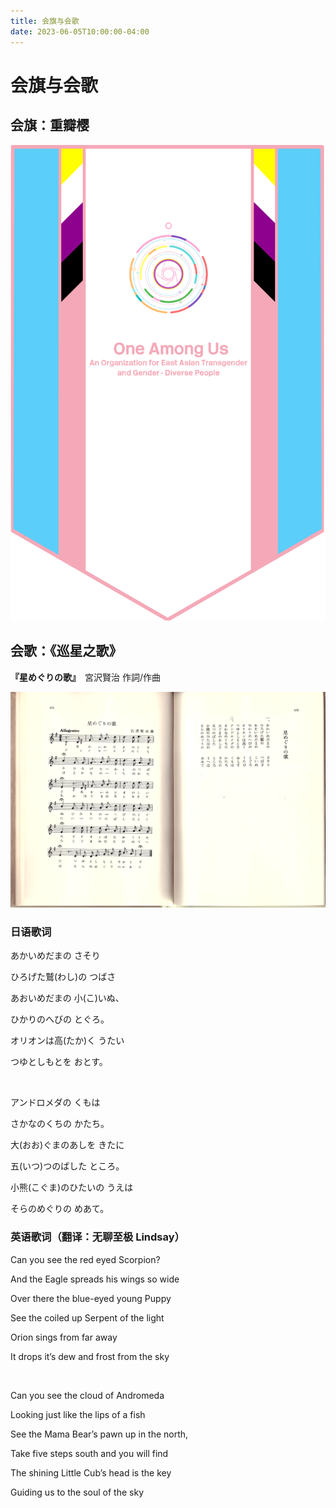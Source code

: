 ```yaml
---
title: 会旗与会歌
date: 2023-06-05T10:00:00-04:00
---
```


# 会旗与会歌

## 会旗：重瓣樱

![One Among Us 会歌](../../posts/flag.oau.png 'One Among Us 会旗')

## 会歌：《巡星之歌》

**『星めぐりの歌』**　宮沢賢治 作詞/作曲

![《巡星之歌》原稿，选自筑摩书房《宫泽贤治全集》](../../posts/hoshi-meguri-no-uta.png '《巡星之歌》原稿，选自筑摩书房《宫泽贤治全集》')

### 日语歌词

あかいめだまの さそり

ひろげた鷲(わし)の  つばさ

あおいめだまの 小(こ)いぬ、

ひかりのへびの とぐろ。

オリオンは高(たか)く うたい

つゆとしもとを おとす。

<br/>

アンドロメダの くもは

さかなのくちの かたち。

大(おお)ぐまのあしを きたに

五(いつ)つのばした  ところ。

小熊(こぐま)のひたいの うえは

そらのめぐりの めあて。


### 英语歌词（翻译：无聊至极 Lindsay）

Can you see the red eyed Scorpion?

And the Eagle spreads his wings so wide

Over there the blue-eyed young Puppy

See the coiled up Serpent of the light

Orion sings from far away

It drops it’s dew and frost from the sky

<br/>

Can you see the cloud of Andromeda

Looking just like the lips of a fish

See the Mama Bear’s pawn up in the north,

Take five steps south and you will find

The shining Little Cub’s head is the key

Guiding us to the soul of the sky
